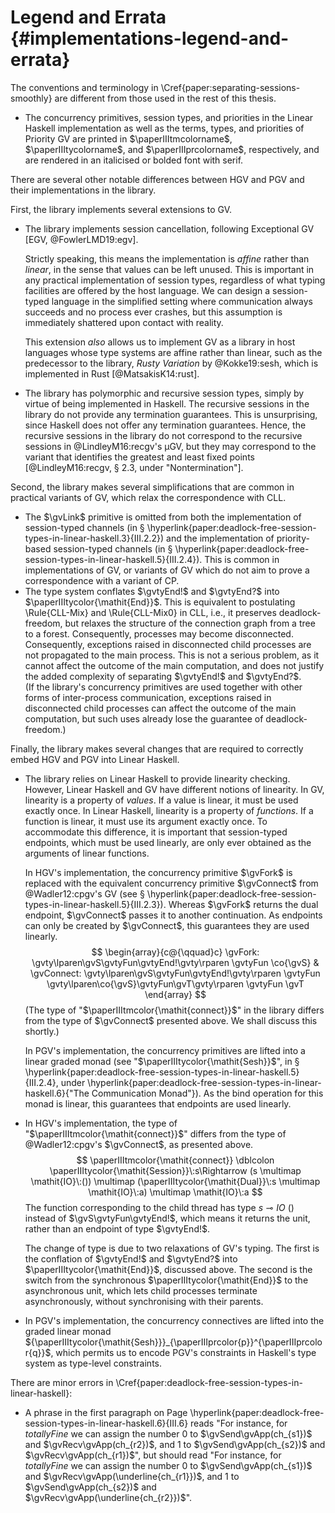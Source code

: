 # Legend and Errata {#implementations-legend-and-errata}

The conventions and terminology in \Cref{paper:separating-sessions-smoothly} are different from those used in the rest of this thesis.

- The concurrency primitives, session types, and priorities in the Linear Haskell implementation as well as the terms, types, and priorities of Priority GV are printed in $\paperIIItmcolorname$, $\paperIIItycolorname$, and $\paperIIIprcolorname$, respectively, and are rendered in an italicised or bolded font with serif.

There are several other notable differences between HGV and PGV and their implementations in the library.

First, the library implements several extensions to GV.

- The library implements session cancellation, following Exceptional GV [EGV, @FowlerLMD19:egv].

  Strictly speaking, this means the implementation is *affine* rather than *linear*, in the sense that values can be left unused.
  This is important in any practical implementation of session types, regardless of what typing facilities are offered by the host language.
  We can design a session-typed language in the simplified setting where communication always succeeds and no process ever crashes, but this assumption is immediately shattered upon contact with reality.

  This extension *also* allows us to implement GV as a library in host languages whose type systems are affine rather than linear, such as the predecessor to the library, *Rusty Variation* by @Kokke19:sesh, which is implemented in Rust [@MatsakisK14:rust].
- The library has polymorphic and recursive session types, simply by virtue of being implemented in Haskell.
  The recursive sessions in the library do not provide any termination guarantees. This is unsurprising, since Haskell does not offer any termination guarantees.
  Hence, the recursive sessions in the library do not correspond to the recursive sessions in @LindleyM16:recgv's µGV, but they may correspond to the variant that identifies the greatest and least fixed points [@LindleyM16:recgv, § 2.3, under "Nontermination"].

Second, the library makes several simplifications that are common in practical variants of GV, which relax the correspondence with CLL.

- The $\gvLink$ primitive is omitted from both the implementation of session-typed channels (in § \hyperlink{paper:deadlock-free-session-types-in-linear-haskell.3}{III.2.2}) and the implementation of priority-based session-typed channels (in § \hyperlink{paper:deadlock-free-session-types-in-linear-haskell.5}{III.2.4}).
  This is common in implementations of GV, or variants of GV which do not aim to prove a correspondence with a variant of CP.
- The type system conflates $\gvtyEnd!$ and $\gvtyEnd?$ into $\paperIIItycolor{\mathit{End}}$. This is equivalent to postulating \Rule{CLL-Mix} and \Rule{CLL-Mix0} in CLL, i.e., it preserves deadlock-freedom, but relaxes the structure of the connection graph from a tree to a forest. Consequently, processes may become disconnected.
  Consequently, exceptions raised in disconnected child processes are not propagated to the main process.
  This is not a serious problem, as it cannot affect the outcome of the main computation, and does not justify the added complexity of separating $\gvtyEnd!$ and $\gvtyEnd?$.  
  (If the library's concurrency primitives are used together with other forms of inter-process communication, exceptions raised in disconnected child processes can affect the outcome of the main computation, but such uses already lose the guarantee of deadlock-freedom.)

Finally, the library makes several changes that are required to correctly embed HGV and PGV into Linear Haskell.

- The library relies on Linear Haskell to provide linearity checking.
  However, Linear Haskell and GV have different notions of linearity.
  In GV, linearity is a property of *values*.
  If a value is linear, it must be used exactly once.
  In Linear Haskell, linearity is a property of *functions*.
  If a function is linear, it must use its argument exactly once.
  To accommodate this difference, it is important that session-typed endpoints, which must be used linearly, are only ever obtained as the arguments of linear functions.

  In HGV's implementation, the concurrency primitive $\gvFork$ is replaced with the equivalent concurrency primitive $\gvConnect$ from @Wadler12:cpgv's GV (see § \hyperlink{paper:deadlock-free-session-types-in-linear-haskell.5}{III.2.3}).
  Whereas $\gvFork$ returns the dual endpoint, $\gvConnect$ passes it to another continuation.
  As endpoints can only be created by $\gvConnect$, this guarantees they are used linearly.
  $$
  \begin{array}{c@{\qquad}c}
  \gvFork:
    \gvty\lparen\gvS\gvtyFun\gvtyEnd!\gvty\rparen
    \gvtyFun
    \co{\gvS}
  &
  \gvConnect:
    \gvty\lparen\gvS\gvtyFun\gvtyEnd!\gvty\rparen
    \gvtyFun
    \gvty\lparen\co{\gvS}\gvtyFun\gvT\gvty\rparen
    \gvtyFun
    \gvT
  \end{array}
  $$
  (The type of "$\paperIIItmcolor{\mathit{connect}}$" in the library differs from the type of $\gvConnect$ presented above. We shall discuss this shortly.)

  In PGV's implementation, the concurrency primitives are lifted into a linear graded monad (see "$\paperIIItycolor{\mathit{Sesh}}$", in § \hyperlink{paper:deadlock-free-session-types-in-linear-haskell.5}{III.2.4}, under \hyperlink{paper:deadlock-free-session-types-in-linear-haskell.6}{"The Communication Monad"}).
  As the bind operation for this monad is linear, this guarantees that endpoints are used linearly.
- In HGV's implementation, the type of "$\paperIIItmcolor{\mathit{connect}}$" differs from the type of @Wadler12:cpgv's $\gvConnect$, as presented above.
  $$
  \paperIIItmcolor{\mathit{connect}}
  \dblcolon
  \paperIIItycolor{\mathit{Session}}\:s\Rightarrow
  (s \multimap \mathit{IO}\:())
  \multimap
  (\paperIIItycolor{\mathit{Dual}}\:s \multimap \mathit{IO}\:a)
  \multimap
  \mathit{IO}\:a
  $$
  The function corresponding to the child thread has type $s \multimap \mathit{IO}\:()$ instead of $\gvS\gvtyFun\gvtyEnd!$, which means it returns the unit, rather than an endpoint of type $\gvtyEnd!$.

  The change of type is due to two relaxations of GV's typing.
  The first is the conflation of $\gvtyEnd!$ and $\gvtyEnd?$ into $\paperIIItycolor{\mathit{End}}$, discussed above.
  The second is the switch from the synchronous $\paperIIItycolor{\mathit{End}}$ to the asynchronous unit, which lets child processes terminate asynchronously, without synchronising with their parents.
- In PGV's implementation, the concurrency connectives are lifted into the graded linear monad ${\paperIIItycolor{\mathit{Sesh}}}_{\paperIIIprcolor{p}}^{\paperIIIprcolor{q}}$, which permits us to encode PGV's constraints in Haskell's type system as type-level constraints.

There are minor errors in \Cref{paper:deadlock-free-session-types-in-linear-haskell}:

- A phrase in the first paragraph on Page \hyperlink{paper:deadlock-free-session-types-in-linear-haskell.6}{III.6} reads "For instance, for *totallyFine* we can assign the number 0 to $\gvSend\gvApp(ch_{s1})$ and $\gvRecv\gvApp(ch_{r2})$, and 1 to $\gvSend\gvApp(ch_{s2})$ and $\gvRecv\gvApp(ch_{r1})$", but should read "For instance, for *totallyFine* we can assign the number 0 to $\gvSend\gvApp(ch_{s1})$ and $\gvRecv\gvApp(\underline{ch_{r1}})$, and 1 to $\gvSend\gvApp(ch_{s2})$ and $\gvRecv\gvApp(\underline{ch_{r2}})$".

<!--
- There is a bug in the implementation of one-shot channels (see "$\paperIIItycolor{\mathit{Send_1}}$" and "$\paperIIItycolor{\mathit{Recv_1}}$", in § \hyperlink{paper:deadlock-free-session-types-in-linear-haskell.2}{III.2.1}, under \hyperlink{paper:deadlock-free-session-types-in-linear-haskell.2}{"Channels"}).
  $$
  \begin{array}{l@{\:}l@{\:}l@{\;=\;}l@{\:}l}
  \mathbf{newtype}
  & \paperIIItycolor{\mathit{Send_1}}
  & a
  & \paperIIItmcolor{\mathit{Send_1}}
  & (\mathit{Weak}\:(\mathit{MVar}\:a))
  \\
  \mathbf{newtype}
  & \paperIIItycolor{\mathit{Recv_1}}
  & a
  & \paperIIItmcolor{\mathit{Recv_1}}
  & (\mathit{Weak}\:(\mathit{MVar}\:a))
  \end{array}
  $$
-->
